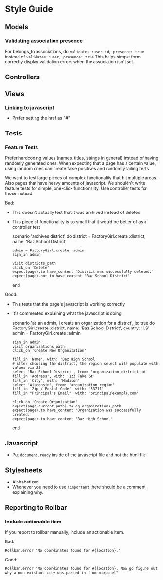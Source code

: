 # Style Guide

## Models

### Validating association presence

For belongs\_to associations, do `validates :user_id, presence: true` instead of `validates :user, presence: true`
This helps simple form correctly display validation errors when the association isn't set.

## Controllers

## Views
### Linking to javascript
* Prefer setting the href as "#"

## Tests

### Feature Tests
Prefer hardcoding values (names, titles, strings in general) instead of having randomly generated ones.
When expecting that a page has a certain value, using random ones can create false positives and randomly failing tests

We want to test large pieces of complex functionality that hit multiple areas.
Also pages that have heavy amounts of javascript.
We shouldn't write feature tests for simple, one-click functionality. Use controller tests for those instead.

Bad:
* This doesn't actually test that it was archived instead of deleted
* This piece of functionality is so small that it would be better of as a controller test

    scenario 'archives district' do
      district = FactoryGirl.create :district, name: 'Baz School District'

      admin = FactoryGirl.create :admin
      sign_in admin

      visit districts_path
      click_on 'Delete'
      expect(page).to have_content 'District was successfully deleted.'
      expect(page).not_to have_content 'Baz School District'
    end

Good:
* This tests that the page's javascript is working correctly
* It's commented explaining what the javascript is doing

    scenario 'as an admin, I create an organization for a district', js: true do
      FactoryGirl.create :district, name: 'Baz School District', country: 'US'
      admin = FactoryGirl.create :admin

      sign_in admin
      visit organizations_path
      click_on 'Create New Organization'

      fill_in 'Name', with: 'Baz High School'
      # After choosing the district, the region select will populate with values via JS
      select 'Baz School District', from: 'organization_district_id'
      fill_in 'Address', with: '123 Fake St'
      fill_in 'City', with: 'Madison'
      select 'Wisconsin', from: 'organization_region'
      fill_in 'Zip / Postal Code', with: '53711'
      fill_in "Principal's Email", with: 'principal@example.com'

      click_on 'Create Organization'
      expect(page.current_path).to eq organizations_path
      expect(page).to have_content 'Organization was successfully created.'
      expect(page).to have_content 'Baz High School'
    end


## Javascript
* Put `document.ready` inside of the javascript file and not the html file

## Stylesheets
* Alphabetized
* Whenever you need to use `!important` there should be a comment explaining why.

## Reporting to Rollbar

### Include actionable item

If you report to rollbar manually, include an actionable item.

Bad:

    Rollbar.error "No coordinates found for #{location}."

Good:

    Rollbar.error "No coordinates found for #{location}. Now go figure out why a non-existant city was passed in from mixpanel"
